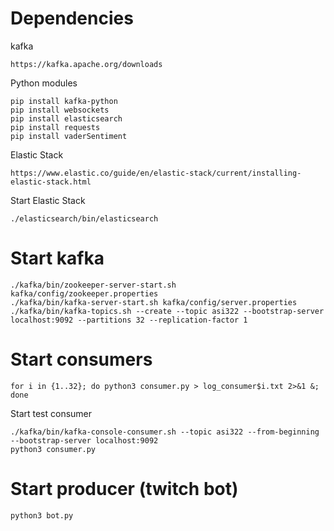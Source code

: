 Dependencies
============
kafka
```
https://kafka.apache.org/downloads
```
Python modules
```
pip install kafka-python
pip install websockets
pip install elasticsearch
pip install requests
pip install vaderSentiment
```
Elastic Stack
```
https://www.elastic.co/guide/en/elastic-stack/current/installing-elastic-stack.html
```

Start Elastic Stack
```
./elasticsearch/bin/elasticsearch
```

Start kafka
===========
```
./kafka/bin/zookeeper-server-start.sh kafka/config/zookeeper.properties
./kafka/bin/kafka-server-start.sh kafka/config/server.properties
./kafka/bin/kafka-topics.sh --create --topic asi322 --bootstrap-server localhost:9092 --partitions 32 --replication-factor 1
```

Start consumers
==============
```
for i in {1..32}; do python3 consumer.py > log_consumer$i.txt 2>&1 &; done
```

Start test consumer
```
./kafka/bin/kafka-console-consumer.sh --topic asi322 --from-beginning --bootstrap-server localhost:9092
python3 consumer.py
```

Start producer (twitch bot)
===========================
```
python3 bot.py
```
